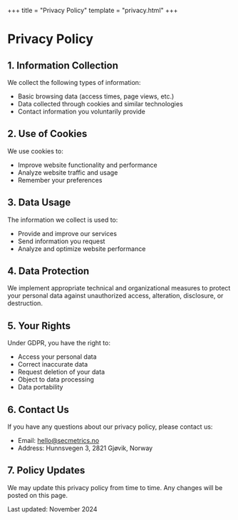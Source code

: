 +++
title = "Privacy Policy"
template = "privacy.html"
+++

# Privacy Policy

## 1. Information Collection

We collect the following types of information:

- Basic browsing data (access times, page views, etc.)
- Data collected through cookies and similar technologies
- Contact information you voluntarily provide

## 2. Use of Cookies

We use cookies to:

- Improve website functionality and performance
- Analyze website traffic and usage
- Remember your preferences

## 3. Data Usage

The information we collect is used to:

- Provide and improve our services
- Send information you request
- Analyze and optimize website performance

## 4. Data Protection

We implement appropriate technical and organizational measures to protect your personal data against unauthorized access, alteration, disclosure, or destruction.

## 5. Your Rights

Under GDPR, you have the right to:

- Access your personal data
- Correct inaccurate data
- Request deletion of your data
- Object to data processing
- Data portability

## 6. Contact Us

If you have any questions about our privacy policy, please contact us:

- Email: hello@secmetrics.no
- Address: Hunnsvegen 3, 2821 Gjøvik, Norway

## 7. Policy Updates

We may update this privacy policy from time to time. Any changes will be posted on this page.

Last updated: November 2024
